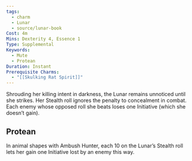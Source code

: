 ```yaml
---
tags:
  - charm
  - Lunar
  - source/lunar-book
Cost: 4m
Mins: Dexterity 4, Essence 1
Type: Supplemental
Keywords:
  - Mute
  - Protean
Duration: Instant
Prerequisite Charms:
  - "[[Skulking Rat Spirit]]"
---
```

Shrouding her killing intent in darkness, the Lunar remains unnoticed until she strikes. Her Stealth roll ignores the penalty to concealment in combat. Each enemy whose opposed roll she beats loses one Initiative (which she doesn’t gain). 
## Protean 

In animal shapes with Ambush Hunter, each 10 on the Lunar’s Stealth roll lets her gain one Initiative lost by an enemy this way.